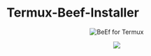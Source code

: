 # Termux-Beef-Installer
<p align="center"><img 
title="BeEf for Termux"
src="https://img.shields.io/badge/BeEF-Termux-red?style=flat-square&logo=Github"
</p>



<p align="center"> <img src="https://thehackrspace.com/wp-content/uploads/2019/06/beef-350x350.png?raw=true"/></p>

